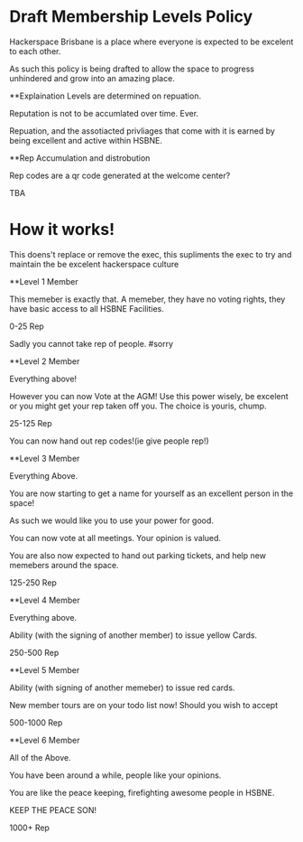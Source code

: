 # Draft Membership Levels Policy

Hackerspace Brisbane is a place where everyone is expected to be excelent to each other.

As such this policy is being drafted to allow the space to progress unhindered and grow into an amazing place.

**Explaination
Levels are determined on repuation.

Reputation is not to be accumlated over time. Ever.

Repuation, and the assotiacted privliages that come with it is earned by being excellent and active within HSBNE.

**Rep Accumulation and distrobution

Rep codes are a qr code generated at the welcome center?

TBA


# How it works!

This doens't replace or remove the exec, this supliments the exec to try and maintain the be excelent hackerspace culture

**Level 1 Member

This memeber is exactly that. A memeber, they have no voting rights, they have basic access to all HSBNE Facilities.

0-25 Rep

Sadly you cannot take rep of people. #sorry

**Level 2 Member

Everything above!

However you can now Vote at the AGM! Use this power wisely, be excelent or you might get your rep taken off you. The choice is youris, chump.

25-125 Rep

You can now hand out rep codes!(ie give people rep!)

**Level 3 Member

Everything Above.

You are now starting to get a name for yourself as an excellent person in the space!

As such we would like you to use your power for good.

You can now vote at all meetings. Your opinion is valued.

You are also now expected to hand out parking tickets, and help new memebers around the space.

125-250 Rep

**Level 4 Member

Everything above.

Ability (with the signing of another member) to issue yellow Cards.

250-500 Rep


**Level 5 Member

Ability (with signing of another memeber) to issue red cards.

New member tours are on your todo list now! Should you wish to accept

500-1000 Rep

**Level 6 Member

All of the Above.

You have been around a while, people like your opinions.

You are like the peace keeping, firefighting awesome people in HSBNE. 

KEEP THE PEACE SON!

1000+ Rep

